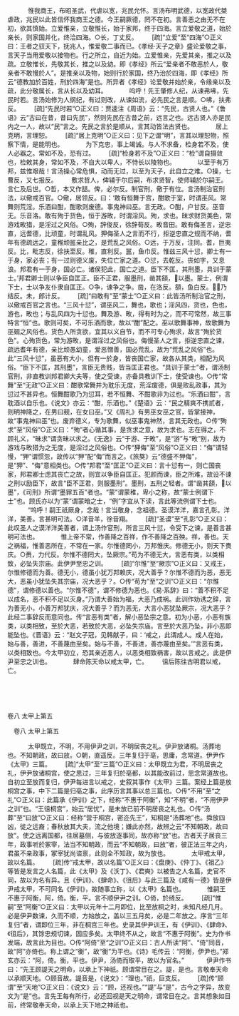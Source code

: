 <!-- { "loadSidebar": true } -->
　
　　惟我商王，布昭圣武，代虐以宽，兆民允怀。言汤布明武德，以宽政代桀虐政，兆民以此皆信怀我商王之德。今王嗣厥德，罔不在初。言善恶之由无不在初，欲其慎始。立爱惟亲，立敬惟长，始于家邦，终于四海。言立爱敬之道，始於亲长，则家国并化，终洽四海。○长，丁丈反。 
　　[疏]“立爱”至“四海”○正义曰：王者之驭天下，抚兆人，惟爱敬二事而已。《孝经·天子之章》盛论爱敬之事，言天子当用爱敬以接物也。行之所立，自近为始。立爱惟亲，先爱其亲，推之以及疏。立敬惟长，先敬其长，推之以及幼。即《孝经》所云“爱亲者不敢恶於人，敬亲者不敢慢於人”。是推亲以及物，始则行於家国，终乃治於四海，即《孝经》所云“德教加於百姓，刑於四海”是也。所异者《孝经》论爱敬并始於亲，令缘亲以及疏，此分敬属长，言从长以及幼耳。
　
　　呜呼！先王肇修人纪，从谏弗咈，先民时若。言汤始修为人纲纪，有过则改，从谏如流，必先民之言是顺。○咈，扶弗反。 
　　[疏]“先民时若”○正义曰：贾逵注《周语》云：“先民，古贤人也。”《鲁语》云“古曰在昔，昔曰先民”，然则先民在古昔之前，远言之也。远古贤人亦是民内之一人，故以“民”言之。先民之言於是顺从，言其动皆法古贤也。
　
　　居上克明，言理恕。 
　　[疏]“居上克明”○正义曰：见下之谓“明”，言其以理恕物，照察下情，是能明也。
　
　　为下克忠，事上竭诚。与人不求备，检身若不及，使人必器之。常如不及，恐有过。 
　　[疏]“检身若不及”○正义曰：“检”谓自摄敛也，检敕其身，常如不及，不自大以卑人，不恃长以陵物也。
　
　　以至于有万邦，兹惟艰哉！言汤操心常危惧，动而无过，以至为天子，此自立之难。○操，七曹反，又七报反。 
　　敷求哲人，俾辅于尔后嗣，布求贤智，使师辅於尔嗣王。言仁及后世。○哲，本又作喆。俾，必尔反。制官刑，儆于有位。言汤制治官刑法，以儆戒百官。○儆，居领反。曰：‘敢有恒舞于宫，酣歌于室，时谓巫风。常舞则荒淫。乐酒曰酣，酣歌则废德。事鬼神曰巫。言无政。○酣，户甘反。巫音无。乐音洛。敢有殉于货色，恒于游畋，时谓淫风。殉，求也。昧求财货美色，常游戏畋猎，是淫过之风俗。○殉，辞俊反，徐辞荀反。畋音田。敢有侮圣言，逆忠直，远耆德，比顽童，时谓乱风。狎侮圣人之言而不行，拒逆忠直之规而不纳，耆年有德疏远之，童稚顽嚚亲比之，是荒乱之风俗。○远，于万反，注同。耆，巨夷反。比，毗志反，徐扶至反。稚，直利反。嚚，鱼巾反。惟兹三风十愆，卿士有一于身，家必丧；有一过则德义废，失位亡家之道。○愆，去乾反。丧如字，又息浪。邦君有一于身，国必亡。诸侯犯此，国亡之道。臣下不匡，其刑墨，具训于蒙士。’邦君卿士则以争臣自匡正。臣不正君，服墨刑，凿其頟，以墨。蒙士，例谓下士，士以争友仆隶自匡正。○争，谏争之争。凿，在洛反。頟，鱼白反。，乃结反。未，郎计反。 
　　[疏]“曰敢有”至“蒙士”○正义曰：此皆汤所制治官之刑，以儆戒百官之言也。“三风十愆”，谓巫风二，舞也，歌也；淫风四，货也，色也，游也，畋也；与乱风四为十愆也。舞及游、畋，得有时为之，而不可常然，故三事特言“恒”也。歌则可矣，不可乐酒而歌，故以“酣”配之。巫以歌舞事神，故歌舞为巫觋之风俗也。货色人所贪欲，宜其以义自节，而不可专心殉求，故言“殉於货色”。心殉货色，常为游畋，是谓淫过之风俗也。侮慢圣人之言，拒逆忠直之谏，疏远耆年有德，亲比顽愚幼童，爱恶憎善，国必荒乱，故为“荒乱之风俗”也。此“三风十愆”，虽恶有大小，但有一於身，皆丧国亡家，故各从其类，相配为风俗。“臣下不匡，其刑墨”，言臣无贵贱，皆当匡正君也。“具训于蒙士”者，谓汤制官刑，非直教训邦君卿大夫等，使之受谏，亦备具教训下士，使受谏也。○传“常舞”至“无政”○正义曰：酣歌常舞并为耽乐无度，荒淫废德，俱是败乱政事，其为愆过不甚异也。恒舞酣歌乃为愆耳，若不恒舞、不酣歌非为过也。“乐酒曰酣”，言耽酒以自乐也。《说文》亦云：“酣，乐酒也。”《楚语》云：“民之精爽不携贰者，则明神降之，在男曰觋，在女曰巫。”又《周礼》有男巫女巫之官，皆掌接神，故“事鬼神曰巫”也。废弃德义，专为歌舞，似巫事鬼神然，言其无政也。○传“殉求”至“风俗”○正义曰：“殉”者心循其事，是贪求之意，故为求也。志在得之，不顾礼义，“昧求”谓贪昧以求之。《无逸》云“于游、于畋”，是“游”与“畋”别，故为游戏与畋猎为之无度，是淫过之风俗也。○传“狎侮”至“风俗”○正义曰：“侮”谓轻慢，“狎”谓惯忽，故传以“狎”配“侮”而言之。《旅獒》云“德盛不狎侮”，是“狎”、“侮”意相类也。○传“邦君”至“匡正”○正义曰：言十愆有一，则亡国丧家，邦君卿士虑其丧亡之故，则宜以争臣自匡正。犯颜而谏，臣之所难，故设不谏之刑以励臣下，故言“臣不正君，则服墨刑”。墨刑，五刑之轻者。谓“凿其頟，以墨”，《司刑》所谓“墨罪五百”者也。“蒙”谓蒙稚，卑小之称，故“蒙士例谓下士”也。顾氏亦以为“蒙”谓蒙暗之士，“例”字宜从下读，言此等流例谓下士也。
　
　　“呜呼！嗣王祇厥身，念哉！言当敬身，念祖德。圣谟洋洋，嘉言孔彰。洋洋，美善。言甚明可法。○洋音羊，徐音翔。 
　　[疏]“圣谟”至“孔彰”○正义曰：此叹圣人之谟洋洋美善者，谓上汤作官刑，所言三风十愆，令受下之谏，是善言甚明可法也。
　
　　惟上帝不常，作善降之百祥，作不善降之百殃。祥，善也。天之祸福，惟善恶所在，不常在一家。尔惟德罔小，万邦惟庆。修德无小，则天下赉庆。○赉，力代反。尔惟不德罔大，坠厥宗。”苟为不德无大，言恶有类，以类相致，必坠失宗庙。此伊尹至忠之训。 
　　[疏]“尔惟”至“厥宗”○正义曰：又戒王，尔惟修德而为善。德无小，德虽小犹万邦赖庆，况大善乎？尔惟不德而为恶，恶无大，恶虽小犹坠失其宗庙，况大恶乎？。○传“苟为”至“之训”○正义曰：“尔惟德”，谓修德以善也。“尔惟不德”，谓不修德为恶也。《易·系辞》曰：“善不积不足以成名，恶不积不足以灭身。”乃谓大善始为福，大恶乃成祸。此训作劝诱之辞，言为善无小，小善万邦犹庆，况大善乎？而为恶无，大言小恶犹坠厥宗，况大恶乎？此经二事辞反而意同也。传“言恶有类”者，解小恶坠宗之意。初为小恶，小恶有族类，以类相致，至於大恶，若致於大恶，必坠失宗庙。言至於大恶乃坠，非小恶即能坠也。《晋语》云：“赵文子冠，见韩献子，曰：‘戒之，此谓成人。成人在始，始与善，善进，不善蔑由至矣。始与不善，不善进，善亦蔑由至矣。’”言恶有类，以类相致也。今太甲初立，恐其亲近恶人，以恶类相致祸害，故以言戒之。此是伊尹至忠之训也。
　
　　肆命陈天命以戒太甲，亡。 
　　徂后陈往古明君以戒，亡。 

　

　 

卷八 太甲上第五 

　卷八 太甲上第五 　 

　
　　太甲既立，不明，不用伊尹之训，不明居丧之礼。伊尹放诸桐。汤葬地也。不知朝政，故曰放。○朝，直遥反。三年复归于亳，思庸，念常道。伊尹作《太甲》三篇。 
　　[疏]“太甲”至“三篇”○正义曰：太甲既立为君，不明居丧之礼，伊尹放诸桐宫，使之思过，三年复归於亳都，以其能改前过，思念常道故也。自初立至放而复归，伊尹每进言以戒之，史叙其事作《太甲》三篇。案经上篇是放桐宫之事，中下二篇是归亳之事，此序历言其事以总三篇也。○传“不用”至“之礼”○正义曰：此篇承《伊训》之下，经称“不惠于阿衡”，知“不明”者，“不用伊尹之训”也。“王徂桐宫”，始云“居忧”，是未放已前不明居丧之礼也。○传“汤葬”至“曰放”○正义曰：经称“营于桐宫，密迩先王”，知桐是“汤葬地”也。舜放四凶，徙之远裔；春秋放其大夫，流之他境；嫌此亦然，故辨之云“不知朝政，故曰放”。使之远离国都，往居墓侧，与彼放逐事同，故亦称“放”也。古者天子居丧三年，政事听於冢宰，法当不知朝政，而云“不知朝政，曰放”者，彼正法三年之内，君虽不亲政事，冢宰犹尚谘禀，此则全不知政，故为放也。
　
　　太甲戒太甲，故以名篇。 
　　[疏]传“戒太甲，故以名篇”○正义曰：《盘庚》、《仲丁》、《祖乙》等皆是发言之人名篇，此《太甲》及《沃丁》、《君奭》以被告之人名篇，史官不同，故以为名有异。且《伊训》、《肆命》、《徂后》与此三篇及《咸有一德》皆是伊尹戒太甲，不可同名《伊训》，故随事立称，以《太甲》名篇也。
　
　　惟嗣王不惠于阿衡，阿，倚。衡，平。言不顺伊尹之训。○倚，於绮反。 
　　[疏]“惟嗣”至“阿衡”○正义曰：太甲以元年十二月即位，比至放桐之时，未知凡经几月。必是伊尹数谏，久而不顺，方始放之，盖以三五月矣，必是二年放之。序言“三年复归”者，谓即位三年，非在桐宫三年也。史录其伊尹训王，有《伊训》、《肆命》、《徂后》，其馀忠规切谏，固应多矣。太甲终不从之，故言“不惠于阿衡”。史为作书发端，故言此为目也。○传“阿倚”至“之训”○正义曰：古人所读“阿”、“倚”同音，故“阿”亦倚也。称上谓之“衡”，故“衡”为平也。《诗》毛传云：“阿衡，伊尹也。”郑玄亦云：“阿，倚。衡，平也。伊尹，汤倚而取平，故以为官名。”
　
　　伊尹作书曰：“先王顾諟天之明命，以承上下神祇。顾谓常目在之。諟，是也。言敬奉天命以承顺天地。○顾音故。諟音是，《说文》：“理也。”祇，巨支反。 
　　[疏]传“顾谓”至“天地”○正义曰：《说文》云：“顾，还视也。”“諟”与“是”，古今之字异，故变文为“是”也。言先王每有所行，必还回视是天之明命，谓常目在之。言其想象如目前，终常敬奉天命，以承上天下地之神祇也。
　
